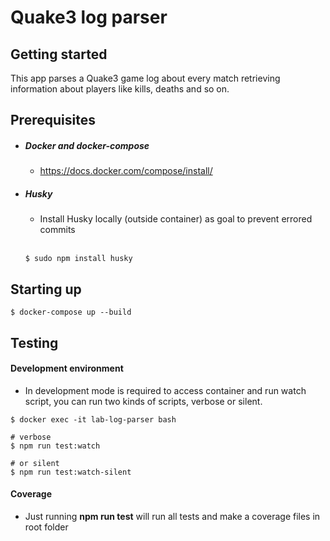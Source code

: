 # Quake3 log parser

## Getting started

This app parses a Quake3 game log about every match retrieving information about players like kills, deaths and so on.

## Prerequisites

- ##### Docker and docker-compose
    - https://docs.docker.com/compose/install/

- ##### Husky
    - Install Husky locally (outside container) as goal to prevent errored commits
    
    <br>
     
    ```
    $ sudo npm install husky
    ```

## Starting up

```
$ docker-compose up --build
```

## Testing

#### Development environment
- In development mode is required to access container and run watch script, you can run two kinds of
scripts, verbose or silent.

```
$ docker exec -it lab-log-parser bash

# verbose
$ npm run test:watch

# or silent
$ npm run test:watch-silent
```
#### Coverage

- Just running <strong>npm run test</strong> will run all tests and make a coverage files in root folder